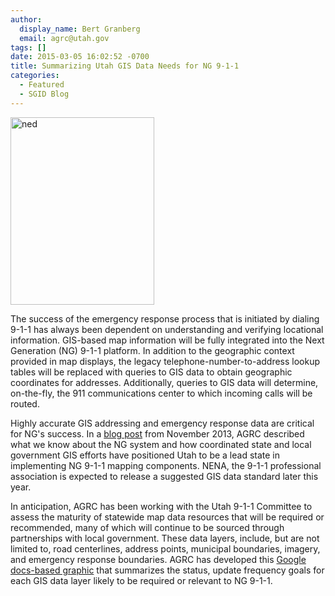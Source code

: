```yaml
---
author:
  display_name: Bert Granberg
  email: agrc@utah.gov
tags: []
date: 2015-03-05 16:02:52 -0700
title: Summarizing Utah GIS Data Needs for NG 9-1-1
categories:
  - Featured
  - SGID Blog
---
```

<p><a  title="911flyer" href="https://docs.google.com/presentation/d/1Xy7brkt6DrqEMz68dGliU1vQbs0lV-or6R1d_u5gvGs/edit?usp=sharing"><img class="inline-text-left" style="border: 0px solid black;" src="{% link images/NG911LayerStatus-230x300.png %}" alt="ned" width="230" height="300" loading="lazy" /></a></p>
<p>The success of the emergency response process that is initiated by dialing 9-1-1 has always been dependent on understanding and verifying locational information.  GIS-based map information will be fully integrated into the Next Generation (NG) 9-1-1 platform. In addition to the geographic context provided in map displays,  the legacy telephone-number-to-address lookup tables will be replaced with queries to GIS data to obtain geographic coordinates for addresses. Additionally, queries to GIS data will determine, on-the-fly, the 911 communications center to which incoming calls will be routed.</p>
<p>Highly accurate GIS addressing and emergency response data are critical for NG's success. In a <a href="{% link _posts/2013-11-26-utah-mapping-resources-well-prepared-for-nextgen-911.md %}">blog post</a> from November 2013, AGRC described what we know about the NG system and how coordinated state and local government GIS efforts have positioned Utah to be a lead state in implementing NG 9-1-1 mapping components. NENA, the 9-1-1 professional association is expected to release a suggested GIS data standard later this year.</p>
<p>In anticipation, AGRC has been working with the Utah 9-1-1 Committee to assess the maturity of statewide map data resources that will be required or recommended, many of which will continue to be sourced through partnerships with local government.  These data layers, include, but are not limited to, road centerlines, address points, municipal boundaries, imagery, and emergency response boundaries. AGRC has developed this <a href="https://docs.google.com/presentation/d/1Xy7brkt6DrqEMz68dGliU1vQbs0lV-or6R1d_u5gvGs/edit?usp=sharing">Google docs-based graphic</a> that summarizes the status, update frequency goals for each GIS data layer likely to be required or relevant to NG 9-1-1.</p>
